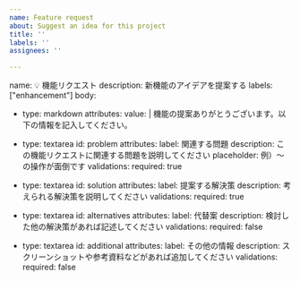 ```yaml
---
name: Feature request
about: Suggest an idea for this project
title: ''
labels: ''
assignees: ''

---
```


name: 💡 機能リクエスト
description: 新機能のアイデアを提案する
labels: ["enhancement"]
body:
  - type: markdown
    attributes:
      value: |
        機能の提案ありがとうございます。以下の情報を記入してください。

  - type: textarea
    id: problem
    attributes:
      label: 関連する問題
      description: この機能リクエストに関連する問題を説明してください
      placeholder: 例）〜の操作が面倒です
    validations:
      required: true

  - type: textarea
    id: solution
    attributes:
      label: 提案する解決策
      description: 考えられる解決策を説明してください
    validations:
      required: true

  - type: textarea
    id: alternatives
    attributes:
      label: 代替案
      description: 検討した他の解決策があれば記述してください
    validations:
      required: false

  - type: textarea
    id: additional
    attributes:
      label: その他の情報
      description: スクリーンショットや参考資料などがあれば追加してください
    validations:
      required: false
